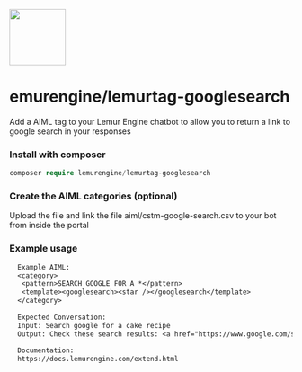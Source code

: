 [<img src="https://docs.lemurengine.com/assets/images/lemur-med.png" width="100"/>](https://docs.lemurengine.com/assets/images/lemur-med.png)
# emurengine/lemurtag-googlesearch


Add a AIML tag to your Lemur Engine chatbot to allow you to return a link to google search in your responses

### Install with composer
```php
composer require lemurengine/lemurtag-googlesearch
```

### Create the AIML categories (optional)
Upload the file and link the file aiml/cstm-google-search.csv to your bot from inside the portal

### Example usage
```txt
  Example AIML:
  <category>
   <pattern>SEARCH GOOGLE FOR A *</pattern>
   <template><googlesearch><star /></googlesearch</template>
  </category>
 
  Expected Conversation:
  Input: Search google for a cake recipe
  Output: Check these search results: <a href="https://www.google.com/search?q=cake+recipe" target="_new">cake recipe</a>
 
  Documentation:
  https://docs.lemurengine.com/extend.html
```
